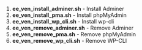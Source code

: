 1. **ee_ven_install_adminer.sh** - Install Adminer
1. **ee_ven_install_pma.sh** - Install phpMyAdmin
1. **ee_ven_install_wp_cli.sh** - Install wp-cli
1. **ee_ven_remove_adminer.sh** - Remove Adminer
1. **ee_ven_remove_pma.sh** -  Remove phpMyAdmin
1. **ee_ven_remove_wp_cli.sh** - Remove WP-CLI